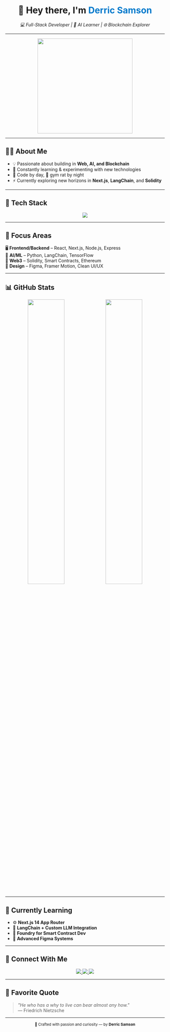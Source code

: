 <h1 align="center">🚀 Hey there, I'm <span style="color:#007acc;">Derric Samson</span></h1>
<p align="center">
  <em>💻 Full-Stack Developer | 🧠 AI Learner | 🌐 Blockchain Explorer</em>
</p>

---

<p align="center">
  <img src="https://media.giphy.com/media/v1.Y2lkPTc5MGI3NjExbHhlNW9zb2R6NHNqNTZkcnJzZXYzZWUyOXMybGZlY3N4dTV6MGtnMyZlcD12MV9naWZzX3NlYXJjaCZjdD1n/ZVik7pBtu9dNS/giphy.gif" width="300"/>
</p>

---

## 👨‍💻 About Me

- 💡 Passionate about building in **Web, AI, and Blockchain**  
- 🌱 Constantly learning & experimenting with new technologies  
- 🧠 Code by day, 💪 gym rat by night  
- ⚡ Currently exploring new horizons in **Next.js**, **LangChain**, and **Solidity**

---

## 🚀 Tech Stack

<p align="center">
  <img src="https://skillicons.dev/icons?i=html,css,js,react,nextjs,nodejs,express,tailwind,python,cpp,solidity,mongodb,git,github,figma" />
</p>

---

## 🧭 Focus Areas

🖥️ **Frontend/Backend** – React, Next.js, Node.js, Express  
🧠 **AI/ML** – Python, LangChain, TensorFlow  
💎 **Web3** – Solidity, Smart Contracts, Ethereum  
🎨 **Design** – Figma, Framer Motion, Clean UI/UX  

---

## 📊 GitHub Stats

<p align="center">
  <img src="https://github-readme-stats.vercel.app/api?username=Derric01&show_icons=true&theme=radical" width="48%" />
  <img src="https://github-readme-streak-stats.herokuapp.com?user=Derric01&theme=radical" width="48%" />
</p>

---

## 🌱 Currently Learning

- ⚙️ **Next.js 14 App Router**  
- 🤖 **LangChain + Custom LLM Integration**  
- 🧱 **Foundry for Smart Contract Dev**  
- 🎨 **Advanced Figma Systems**

---

## 🤝 Connect With Me

<p align="center">
  <a href="mailto:derricsamson17@gmail.com">
    <img src="https://img.shields.io/badge/Email-D14836?style=for-the-badge&logo=gmail&logoColor=white" />
  </a>
  <a href="https://www.linkedin.com/in/derric-samson-409a642b9/">
    <img src="https://img.shields.io/badge/LinkedIn-0A66C2?style=for-the-badge&logo=linkedin&logoColor=white" />
  </a>
  <a href="https://github.com/Derric01">
    <img src="https://img.shields.io/badge/GitHub-171515?style=for-the-badge&logo=github&logoColor=white" />
  </a>
</p>

---

## 🧠 Favorite Quote

> *"He who has a why to live can bear almost any how."*  
> — Friedrich Nietzsche

---

<p align="center">
  <sub>💫 Crafted with passion and curiosity — by <strong>Derric Samson</strong></sub>
</p>
